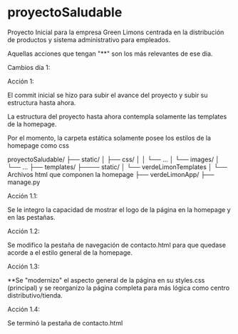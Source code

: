 # proyectoSaludable



Proyecto Inicial para la empresa Green Limons centrada en la distribución de productos y sistema administrativo para empleados.

Aquellas acciones que tengan "**" son los más relevantes de ese dia.

Cambios día 1:


Acción 1:

El commit inicial se hizo para subir el avance del proyecto y subir su estructura hasta ahora.

La estructura del proyecto hasta ahora contempla solamente las templates de la homepage.

Por el momento, la carpeta estática solamente posee los estilos de la homepage como css

proyectoSaludable/
├── static/
│   ├── css/
│   │   └── ...
│   └── images/
│       └── ...
├── templates/
├──── static/
│     └── verdeLimonTemplates
│       └── Archivos html que componen la homepage
├── verdeLimonApp/
├── manage.py


Acción 1.1:

Se le integro la capacidad de mostrar el logo de la página en la homepage y en las pestañas.

Acción 1.2:

Se modifico la pestaña de navegación de contacto.html para que quedase acorde a el estilo general de la homepage.

Acción 1.3:

**Se "modernizo" el aspecto general de la página en su styles.css (principal) y se reorganizo la página completa para más lógica como centro distributivo/tienda.

Acción 1.4:

Se terminó la pestaña de contacto.html